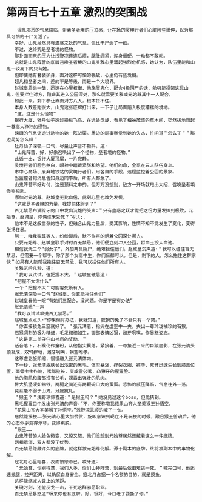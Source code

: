 # 第两百七十五章 激烈的突围战
        混乱邪恶的气息降临，带着圣者境的压迫感，让在场的灵境行者们心脏险些骤停，以为那具可怕的干尸复活了。
       幸好，山鬼虽然具有蛊惑之妖的气息，但比干尸弱了一截。
       不过，这终究是圣者境的怪物。
       那扑面而来的压力让浅野凉连连后煨，腿肚绷紧，浑身僵硬，一动都不敢动。
       这就是山鬼阵营的底牌召唤圣者境的山鬼关雅心里涌起强烈危机感，她认为，队伍里能和山鬼一较高下的只有她。
       但即使她有套装护身，面对这样可怕的强敌，心里仍有些发髓。
       超凡和圣者之间，差的不是等级，而是一个大境界。
       赵城皇眉头一皱，迅速在心里权衡，他施展鬼化，配合4级阴尸的话，勉强能招架这具山鬼，但要拦住对方，阻止其进入公园深处，那么就需要关雅或元始尊其中一人配合。
       如此一来，剩下参让直面对方八人，根本拦不住。
       本身人数差距很大，山鬼这张底牌打出来，一下子让局面陷入极度糟糕的境地。
       “这，这是什么怪物”
       银行大厦，牡丹仙子透过操纵飞鸟，在远处盘旋，看见了植被茂盛的草木间，突然拔地而起一尊高大狰狞的怪物。
       磅礴的气息让透过动物的她一阵战栗。周边的同事察觉到她的失态，忙问道＂怎么了＂＂那边局势怎么样＂
       牡丹仙子深吸一口气，尽量让声音不颤抖，道∶
       “山鬼阵营，好，好像召唤出了一个怪物，圣者境的怪物。”
       此话一出，银行大厦顶层，一片寂静。
       灵境行者们脸色煞白，眼神中暗藏紧张和绝望。他们的命，全系在五人队伍身上。
       市中心商场、废弃地铁站的灵境行者们，用各自的手段，远程监控着公园的景象。
       当监控者把消息告知身边同事后，所有人都急了。
       山鬼阵营不好对付，这是预料之中的，但万万没想到，敌方一开场就甩出大招，召唤圣者境怪物相助。
       哪怕对元始尊、赵城皇无比自信，此刻心里也难免发慌。
       “这就是圣者境的力量，我提前体验到了”
       百无禁忌布满獠牙的口中发出沉雄的笑声∶＂只有蛊惑之妖才能把这份力量发挥到极致，元始尊，赵城皇，你俩谁来受死？”&lt;.
       他本不是这般嚣张的性子，但融合山鬼力量后，受其影响，性情不知不觉发生了变化，变得张扬狂暴。
       阿一、唯我独尊等人，纷纷飓后，默不作声的朝着公园深处挪去。
       只要元始尊、赵城皇联手对付百无禁忌，他们便立刻冲入公园，将血玉投入血池。
       相信就凭三个”弱女子”，外加两具阴尸，绝难拦住他们。赵城皇沉声道∶＂我可以缠住百无禁忌，但需要一个帮手，除了那个女高中生，你们仨都可以。但是，剩下的人，怎么拖住这群家伙＂如果有人能帮我拖住百无禁忌，我可以拦住他们所有人。
       关雅沉吟几秒，道∶
       ＂我可以试试，但把握不大。＂赵城皇皱眉道∶
       “把握不大你什么”
       一个＂把握不大＂可能害死所有人。
       张元清深吸一口气“赵城皇，你真能拖住他们”
       赵城皇看他一眼“有她们三配合，没问题。你是不是有办法”
       张元清嗯”一声
       “我可以试试单挑百无禁忌。”
       赵城皇点点头∶“你果然有办法，我就知道，狡猾的兔子不会只有一个窝。”
       ＂你直接狡兔三窟就好了。＂张元清着，指尖在虚空中一夹，夹出一尊玲珑袖珍的石猴。
       石猴凋刻的极为精细，毛发栩栩如生，面部表情凶狠，潍牙咧嘴，作暴怒姿态。
       ＂这是第二关守住山神庙的奖励。＂
       话音落下，石猴化作童粉，从他指尖飘落，紧接着，一尊接近三米的巨猿虚影，在张元清头顶凝成，双臂撑地，潍牙咧嘴，朝空咆孝。
       这尊虚影旋即缩，慢慢融入张元清体内。
       下一秒，张元清皮肤长出浓密的黑毛，体型暴涨，撑裂衣服、裤子，双臂迅速生长到膝盖位置，面骨卡卡作响，嘴部拉长，变成雷公嘴，凸獠牙的猩猩脸。
       他的胸肌和腹部没有长毛，裸露出强壮的肌肉。
       臀大肌坚硬如钢铁，两腿之间还有两颗碗口大的蛋蛋。恐怖的威压降临，气息往外一荡。
       竟丝毫不弱于山鬼，分庭抗礼。
       ＂猴王？＂浅野凉惊喜道∶＂是猴王吗？＂她没见过这个boss，但能猜到。
       黑毛猩猩口中发出张元清的声音∶“不，你要称唿我花果山齐大圣美猴王孙悟空。
       “花果山齐大圣美猴王孙悟空。”浅野凉乖顺的喊了一句。
       居然能接梗……张元清心里大加赞赏，旋即意识到现在不是玩梗的时候，融合猴王兽魂后，他的心态似乎变得浮夸，变得跳脱。
       “猴王……
       山鬼阵营的人脸色微变，又惊又怒，他们没想到元始尊居然还藏着这么一件底牌。
       两相抵消，双方都没了优势。
       百无禁忌隐藏许久的底牌，就这样被元始尊化解。源于副本的底牌，终将被副本中的事物化解。
       寇北月心里暗喜，表面愤怒不已，咬牙道∶
       ＂元始尊，你别得意，我们人多，你们山神阵营，到最后依旧难逃一死。＂喊完口号，他迅速撤腿，拉开距离，以确保自身安全。寇北月占据一个名额的目的，就是摸鱼。
       这样能缩减人数上的差距。
       关键时刻，还能反戈一击，干死这群邪恶职业。
       百无禁忌暴怒道“塬来你也有底牌，好，很好，今日老子要撕了你。”